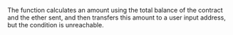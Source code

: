 The function calculates an amount using the total balance 
of the contract and the ether sent, 
and then transfers this amount to a user input address, 
but the condition is unreachable.